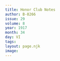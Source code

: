 ```yaml
---
title: Honor Club Notes
author: B-8266
issue: 29
volume: 8
year: 1917
month: 34
day: VI
tags:
layout: page.njk
image:
---
```



